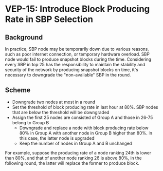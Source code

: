 # VEP-15: Introduce Block Producing Rate in SBP Selection

## Background

In practice, SBP node may be temporarily down due to various reasons, such as poor internet connection, or temporary hardware overload. SBP node would fail to produce snapshot blocks during the time. 
Considering every SBP in top 25 has the responsibility to maintain the stability and security of the network by producing snapshot blocks on time, it's necessary to downgrade the "non-available" SBP in the round.

## Scheme

- Downgrade two nodes at most in a round
- Set the threshold of block producing rate in last hour at 80%. SBP nodes that are below the threshold will be downgraded
- Assign the first 25 nodes are consisted of Group A and those in 26-75 belong to Group B
  - Downgrade and replace a node with block producing rate below 80% in Group A with another node in Group B higher than 80%. In this case, the latter node is upgraded
  - Keep the number of nodes in Group A and B unchanged

For example, suppose the producing rate of a node ranking 24th is lower than 80%, and that of another node ranking 26 is above 80%, in the following round, the latter will replace the former to produce block.
